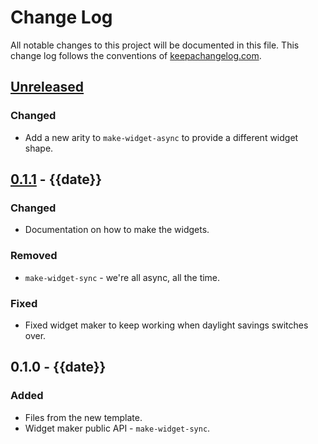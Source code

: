 # Change Log
All notable changes to this project will be documented in this file. This change log follows the conventions of [keepachangelog.com](https://keepachangelog.com/).

## [Unreleased]
### Changed
- Add a new arity to `make-widget-async` to provide a different widget shape.

## [0.1.1] - {{date}}
### Changed
- Documentation on how to make the widgets.

### Removed
- `make-widget-sync` - we're all async, all the time.

### Fixed
- Fixed widget maker to keep working when daylight savings switches over.

## 0.1.0 - {{date}}
### Added
- Files from the new template.
- Widget maker public API - `make-widget-sync`.

[Unreleased]: https://source-host.site/your-name/{{name}}/compare/0.1.1...HEAD
[0.1.1]: https://source-host.site/your-name/{{name}}/compare/0.1.0...0.1.1
